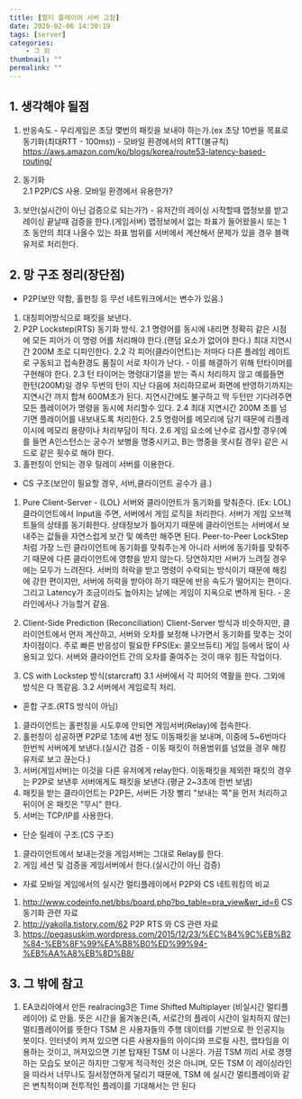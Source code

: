 ```yaml
---
title: [멀티 플레이어 서버 고찰]
date: 2020-02-06 14:30:19
tags: [server]
categories: 
    - 그 외
thumbnail: ""
permalink: ""
---
```

<!-- toc -->
## 1. 생각해야 될점
 1. 반응속도 - 우리게임은 초당 몇번의 패킷을 보내야 하는가.(ex 초당 10번을 목표로 동기화(최대RTT - 100ms)) - 모바일 환경에서의 RTT(불규칙) 
   https://aws.amazon.com/ko/blogs/korea/route53-latency-based-routing/
   
<!-- more -->
 2. 동기화  
   2.1 P2P/CS 사용.
     모바일 환경에서 유용한가? 

 3. 보안(실시간이 아닌 검증으로 되는가?) - 유저간의 레이싱 시작할때 맵정보를 받고 레이싱 끝날때 검증을 한다.(게임서버) 
    맵정보에서 없는 좌표가 들어왔을시 또는 1초 동안의 최대 나올수 있는 좌표 범위를 서버에서 계산해서 문제가 있을 경우 블랙유저로 처리한다.

## 2. 망 구조 정리(장단점)
* P2P(보안 약함, 홀펀칭 등 무선 네트워크에서는 변수가 있음.)

1. 대칭피어방식으로 패킷을 보낸다.
2. P2P Lockstep(RTS) 동기화 방식.
 2.1 명령어를 동시에 내리면 정확히 같은 시점에 모든 피어가 이 명령
 어를 처리해야 한다.(랜덤 요소가 없어야 한다.) 최대 지연시간 200M 초로 디파인한다.
 2.2 각 피어(클라이언트)는 저마다 다른 플레임 레이트로 구동되고 접속환경도 품질이 서로 차이가 난다. - 이를 해결하기 위해 턴타이머를 구현해야 한다.
 2.3 턴 타이머는 명령대기열을 받는 즉시 처리하지 않고 예를들면 한턴(200M)일 경우 두번의 턴이 지난 다음에 처리하므로써 화면에 반영하기까지는 지연시간 까지 합쳐 600M초가 된다.
     지연시간에도 불구하고 딱 두턴만 기다려주면 모든 플레이어가 명령을 동시에 처리할수 있다.
 2.4 최대 지연시간 200M 초를 넘기면 플레이어를 내보내도록 처리한다.
 2.5 명령어를 메모리에 담기 때문에 리플레이시에 메모리 용량이나 처리부담이 적다.
 2.6 게임 요소에 난수로 검사할 경우(예를 들면 A인스턴스는 궁수가 보병을 명중시키고, B는 명중을 못시킬 경우) 같은 시드로 같은 횟수로 해야 한다.
3. 홀펀칭이 안되는 경우 릴레이 서버를 이용한다.

* CS 구조(보안이 필요할 경우, 서버,클라이언트 공수가 큼.)
1. Pure Client-Server - (LOL)
서버와 클라이언트가 동기화를 맞춰준다. (Ex: LOL)
클라이언트에서 Input을 주면, 서버에서 게임 로직을 처리한다. 서버가 게임 오브젝트들의 상태를 동기화한다.
상태정보가 틀어지기 때문에 클라이언트는 서버에서 보내주는 값들을 자연스럽게 보간 및 예측만 해주면 된다.
Peer-to-Peer LockStep처럼 가장 느린 클라이언트에 동기화를 맞춰주는게 아니라 서버에 동기화를 맞춰주기 때문에 다른 클라이언트에 영향을 받지 않는다. 
당연하지만 서버가 느려질 경우에는 모두가 느려진다.
서버의 허락을 받고 명령이 수락되는 방식이기 때문에 해킹에 강한 편이지만, 서버에 허락을 받아야 하기 때문에 반응 속도가 떨어지는 편이다.
그리고 Latency가 조금이라도 높아지는 날에는 게임이 지옥으로 변하게 된다. - 온라인에서나 가능할거 같음.

2. Client-Side Prediction (Reconciliation) 
Client-Server 방식과 비슷하지만, 클라이언트에서 먼저 계산하고, 서버와 오차를 보정해 나가면서 동기화를 맞추는 것이 차이점이다.
주로 빠른 반응성이 필요한 FPS(Ex: 콜오브듀티) 게임 등에서 많이 사용되고 있다.
서버와 클라이언트 간의 오차를 줄여주는 것이 매우 힘든 작업이다.

3. CS with Lockstep 방식(starcraft)
 3.1 서버에서 각 피어의 역활을 한다. 그외에 방식은 다 똑같음.
 3.2 서버에서 게임로직 처리.


* 혼합 구조.(RTS 방식이 아님)
1. 클라이언트는 홀펀칭을 시도후에 안되면 게임서버(Relay)에 접속한다. 
2. 홀펀칭이 성공하면 P2P로 1초에 4번 정도 이동패킷을 보내며, 이중에 5~6번마다 한번씩 서버에게 보낸다.(실시간 검증 - 이동 패킷이 허용범위를 넘었을 경우 해킹 유저로 보고 끊는다.)
3. 서버(게임서버)는 이것을 다른 유저에게 relay한다. 이동패킷을 제외한 패킷의 경우는 P2P로 보낸후 서버에게도 패킷을 보낸다.(평균 2~3초에 한번 보냄)
4. 패킷을 받는 클라이언트는 P2P든, 서버든 가장 빨리 "보내는 쪽"을 먼저 처리하고 뒤이어 온 패킷은 "무시" 한다.
5. 서버는 TCP/IP를 사용한다.


* 단순 릴레이 구조.(CS 구조)
1. 클라이언트에서 보내는것을 게임서버는 그대로 Relay를 한다.
2. 게임 세션 및 검증을 게임서버에서 한다.(실시간이 아닌 검증)

* 자료
모바일 게임에서의 실시간 멀티플레이에서 P2P와 CS 네트워킹의 비교 
 1. http://www.codeinfo.net/bbs/board.php?bo_table=pra_view&wr_id=6
CS 동기화 관련 자료 
 1. http://yakolla.tistory.com/62
P2P RTS 와 CS 관련 자료
 2. https://pegasuskim.wordpress.com/2015/12/23/%EC%84%9C%EB%B2%84-%EB%8F%99%EA%B8%B0%ED%99%94-%EB%AA%A8%EB%8D%B8/ 


## 3. 그 밖에 참고
1. EA코리아에서 만든 realracing3은 Time Shifted Multiplayer (비실시간 멀티플레이어) 로 만듦. 뜻은 시간을 옮겨놓은(즉, 서로간의 플레이 시간이 일치하지 않는) 멀티플레이어를 뜻한다
TSM 은 사용자들의 주행 데이터를 기반으로 한 인공지능 봇이다. 인터넷이 켜져 있으면 다른 사용자들의 아이디와 프로필 사진, 랩타임을 이용하는 것이고, 꺼져있으면 기본 탑재된 TSM 이 나온다.
가끔 TSM 끼리 서로 경쟁하는 모습도 보이곤 하지만 그렇게 적극적인 것은 아니며, 모든 TSM 이 레이싱라인을 따라서 너무나도 질서정연하게 달리기 때문에, TSM 에 실시간 멀티플레이와 같은 변칙적이며 전투적인 플레이를 기대해서는 안 된다




